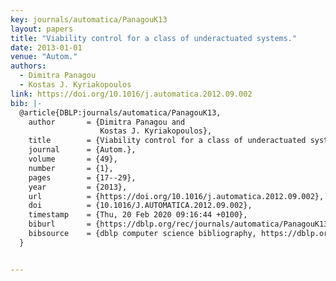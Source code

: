 ```yaml
---
key: journals/automatica/PanagouK13
layout: papers
title: "Viability control for a class of underactuated systems."
date: 2013-01-01
venue: "Autom."
authors:
  - Dimitra Panagou
  - Kostas J. Kyriakopoulos
link: https://doi.org/10.1016/j.automatica.2012.09.002
bib: |-
  @article{DBLP:journals/automatica/PanagouK13,
    author       = {Dimitra Panagou and
                    Kostas J. Kyriakopoulos},
    title        = {Viability control for a class of underactuated systems},
    journal      = {Autom.},
    volume       = {49},
    number       = {1},
    pages        = {17--29},
    year         = {2013},
    url          = {https://doi.org/10.1016/j.automatica.2012.09.002},
    doi          = {10.1016/J.AUTOMATICA.2012.09.002},
    timestamp    = {Thu, 20 Feb 2020 09:16:44 +0100},
    biburl       = {https://dblp.org/rec/journals/automatica/PanagouK13.bib},
    bibsource    = {dblp computer science bibliography, https://dblp.org}
  }


---
```

